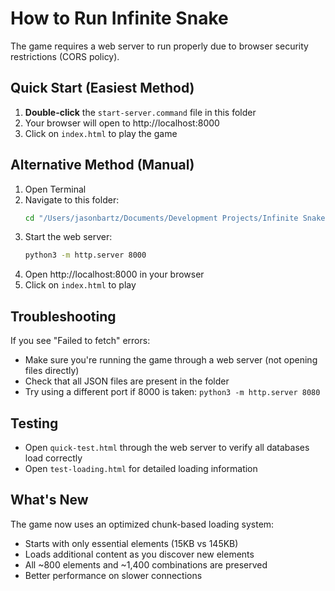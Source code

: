 # How to Run Infinite Snake

The game requires a web server to run properly due to browser security restrictions (CORS policy).

## Quick Start (Easiest Method)

1. **Double-click** the `start-server.command` file in this folder
2. Your browser will open to http://localhost:8000
3. Click on `index.html` to play the game

## Alternative Method (Manual)

1. Open Terminal
2. Navigate to this folder:
   ```bash
   cd "/Users/jasonbartz/Documents/Development Projects/Infinite Snake"
   ```
3. Start the web server:
   ```bash
   python3 -m http.server 8000
   ```
4. Open http://localhost:8000 in your browser
5. Click on `index.html` to play

## Troubleshooting

If you see "Failed to fetch" errors:
- Make sure you're running the game through a web server (not opening files directly)
- Check that all JSON files are present in the folder
- Try using a different port if 8000 is taken: `python3 -m http.server 8080`

## Testing

- Open `quick-test.html` through the web server to verify all databases load correctly
- Open `test-loading.html` for detailed loading information

## What's New

The game now uses an optimized chunk-based loading system:
- Starts with only essential elements (15KB vs 145KB)
- Loads additional content as you discover new elements
- All ~800 elements and ~1,400 combinations are preserved
- Better performance on slower connections